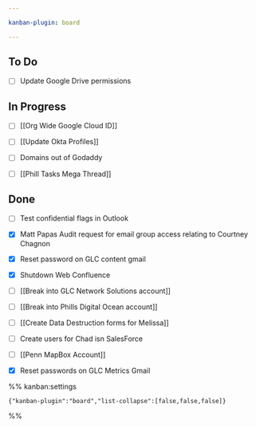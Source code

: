 ```yaml
---

kanban-plugin: board

---
```


## To Do

- [ ] Update Google Drive permissions


## In Progress

- [ ] [[Org Wide Google Cloud ID]]
- [ ] [[Update Okta Profiles]]
- [ ] Domains out of Godaddy
- [ ] [[Phill Tasks Mega Thread]]


## Done

- [ ] Test confidential flags in Outlook
- [x] Matt Papas Audit request for email group access relating to Courtney Chagnon
- [x] Reset password on GLC content gmail
- [x] Shutdown Web Confluence
- [ ] [[Break into GLC Network Solutions account]]
- [ ] [[Break into Phills Digital Ocean account]]
- [ ] [[Create Data Destruction forms for Melissa]]
- [ ] Create users for Chad isn SalesForce
- [ ] [[Penn MapBox Account]]
- [x] Reset passwords on GLC Metrics Gmail




%% kanban:settings
```
{"kanban-plugin":"board","list-collapse":[false,false,false]}
```
%%
